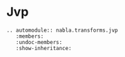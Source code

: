 # Jvp

```{eval-rst}
.. automodule:: nabla.transforms.jvp
   :members:
   :undoc-members:
   :show-inheritance:
```
